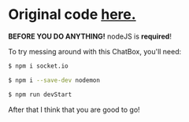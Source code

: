# Original code [here.](https://github.com/WebDevSimplified/Realtime-Simple-Chat-App)
**BEFORE YOU DO ANYTHING!** nodeJS is **required**!

To try messing around with this ChatBox, you'll need:

```bash
$ npm i socket.io

$ npm i --save-dev nodemon

$ npm run devStart
```

After that I think that you are good to go!